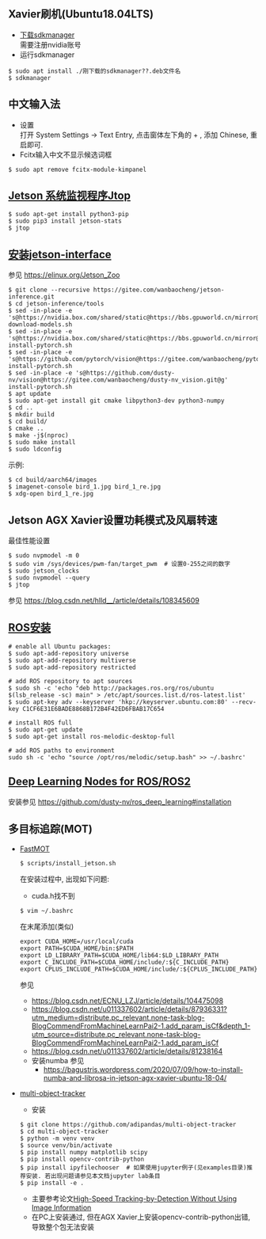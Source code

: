 ## Xavier刷机(Ubuntu18.04LTS)
- [下载sdkmanager](https://developer.nvidia.com/embedded/jetpack)  
  需要注册nvidia账号  
- 运行sdkmanager
```shell script
$ sudo apt install ./刚下载的sdkmanager??.deb文件名
$ sdkmanager
```
## 中文输入法
- 设置  
打开 System Settings -> Text Entry, 点击窗体左下角的 + , 添加 Chinese, 重启即可.
- Fcitx输入中文不显示候选词框  
```shell script
$ sudo apt remove fcitx-module-kimpanel
```
## [Jetson 系统监视程序Jtop](https://www.jianshu.com/p/497a9f6e34fd)
```shell script
$ sudo apt-get install python3-pip
$ sudo pip3 install jetson-stats
$ jtop
```
## [安装jetson-interface](https://blog.csdn.net/weixin_44457020/article/details/106951508)
参见 https://elinux.org/Jetson_Zoo
```shell script
$ git clone --recursive https://gitee.com/wanbaocheng/jetson-inference.git
$ cd jetson-inference/tools
$ sed -in-place -e 's@https://nvidia.box.com/shared/static@https://bbs.gpuworld.cn/mirror@g' download-models.sh
$ sed -in-place -e 's@https://nvidia.box.com/shared/static@https://bbs.gpuworld.cn/mirror@g' install-pytorch.sh
$ sed -in-place -e 's@https://github.com/pytorch/vision@https://gitee.com/wanbaocheng/pytorch_vision.git@g' install-pytorch.sh
$ sed -in-place -e 's@https://github.com/dusty-nv/vision@https://gitee.com/wanbaocheng/dusty-nv_vision.git@g' install-pytorch.sh
$ apt update
$ sudo apt-get install git cmake libpython3-dev python3-numpy
$ cd ..
$ mkdir build
$ cd build/
$ cmake ..
$ make -j$(nproc)
$ sudo make install
$ sudo ldconfig
```
示例:
```shell script
$ cd build/aarch64/images
$ imagenet-console bird_1.jpg bird_1_re.jpg
$ xdg-open bird_1_re.jpg
```
## Jetson AGX Xavier设置功耗模式及风扇转速
最佳性能设置
```shell script
$ sudo nvpmodel -m 0
$ sudo vim /sys/devices/pwm-fan/target_pwm  # 设置0-255之间的数字
$ sudo jetson_clocks
$ sudo nvpmodel --query
$ jtop
```
参见 https://blog.csdn.net/hlld__/article/details/108345609
## [ROS安装](https://elinux.org/Jetson_Zoo#ROS)
```shell script
# enable all Ubuntu packages:
$ sudo apt-add-repository universe
$ sudo apt-add-repository multiverse
$ sudo apt-add-repository restricted

# add ROS repository to apt sources
$ sudo sh -c 'echo "deb http://packages.ros.org/ros/ubuntu $(lsb_release -sc) main" > /etc/apt/sources.list.d/ros-latest.list'
$ sudo apt-key adv --keyserver 'hkp://keyserver.ubuntu.com:80' --recv-key C1CF6E31E6BADE8868B172B4F42ED6FBAB17C654

# install ROS full
$ sudo apt-get update
$ sudo apt-get install ros-melodic-desktop-full

# add ROS paths to environment
sudo sh -c 'echo "source /opt/ros/melodic/setup.bash" >> ~/.bashrc'
```
## [Deep Learning Nodes for ROS/ROS2](https://github.com/dusty-nv/ros_deep_learning)
安装参见 https://github.com/dusty-nv/ros_deep_learning#installation

## 多目标追踪(MOT)
- [FastMOT](https://github.com/GeekAlexis/FastMOT)
  ```
  $ scripts/install_jetson.sh
  ```
  在安装过程中, 出现如下问题:
  - cuda.h找不到  
  ```
  $ vim ~/.bashrc
  ```
  在末尾添加(类似)
  ```
  export CUDA_HOME=/usr/local/cuda
  export PATH=$CUDA_HOME/bin:$PATH
  export LD_LIBRARY_PATH=$CUDA_HOME/lib64:$LD_LIBRARY_PATH
  export C_INCLUDE_PATH=$CUDA_HOME/include/:${C_INCLUDE_PATH}
  export CPLUS_INCLUDE_PATH=$CUDA_HOME/include/:${CPLUS_INCLUDE_PATH}
  ```
  参见
    - https://blog.csdn.net/ECNU_LZJ/article/details/104475098
    - https://blog.csdn.net/u011337602/article/details/87936331?utm_medium=distribute.pc_relevant.none-task-blog-BlogCommendFromMachineLearnPai2-1.add_param_isCf&depth_1-utm_source=distribute.pc_relevant.none-task-blog-BlogCommendFromMachineLearnPai2-1.add_param_isCf
    - https://blog.csdn.net/u011337602/article/details/81238164
  - 安装numba
  参见
    - https://bagustris.wordpress.com/2020/07/09/how-to-install-numba-and-librosa-in-jetson-agx-xavier-ubuntu-18-04/

- [multi-object-tracker](https://github.com/adipandas/multi-object-tracker.git)  
  - 安装
  ```
  $ git clone https://github.com/adipandas/multi-object-tracker
  $ cd multi-object-tracker
  $ python -m venv venv
  $ source venv/bin/activate
  $ pip install numpy matplotlib scipy
  $ pip install opencv-contrib-python
  $ pip install ipyfilechooser  # 如果使用jupyter例子(见examples目录)推荐安装. 若出现问题请参见本文档jupyter lab条目
  $ pip install -e .
  ```
  - 主要参考论文[High-Speed Tracking-by-Detection Without Using Image Information](http://elvera.nue.tu-berlin.de/files/1517Bochinski2017.pdf)
  - 在PC上安装通过, 但在AGX Xavier上安装opencv-contrib-python出错, 导致整个包无法安装